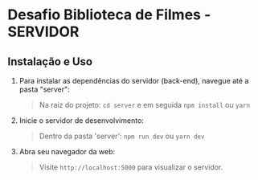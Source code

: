 # Desafio Biblioteca de Filmes - SERVIDOR

## Instalação e Uso

1. Para instalar as dependências do servidor (back-end), navegue até a pasta "server":

   > Na raiz do projeto: `cd server` e em seguida `npm install` ou `yarn`

2. Inicie o servidor de desenvolvimento:

   > Dentro da pasta 'server': `npm run dev` ou `yarn dev`

3. Abra seu navegador da web:

   > Visite `http://localhost:5000` para visualizar o servidor.
